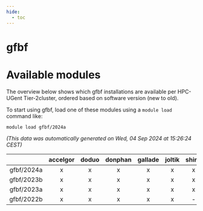 ```yaml
---
hide:
  - toc
---
```


gfbf
====

# Available modules


The overview below shows which gfbf installations are available per HPC-UGent Tier-2cluster, ordered based on software version (new to old).

To start using gfbf, load one of these modules using a `module load` command like:

```shell
module load gfbf/2024a
```

*(This data was automatically generated on Wed, 04 Sep 2024 at 15:26:24 CEST)*  

| |accelgor|doduo|donphan|gallade|joltik|shinx|skitty|
| :---: | :---: | :---: | :---: | :---: | :---: | :---: | :---: |
|gfbf/2024a|x|x|x|x|x|x|x|
|gfbf/2023b|x|x|x|x|x|x|x|
|gfbf/2023a|x|x|x|x|x|x|x|
|gfbf/2022b|x|x|x|x|x|-|x|
